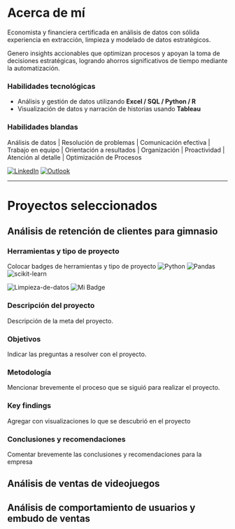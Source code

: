 # Acerca de mí

Economista y financiera certificada en análisis de datos con sólida experiencia en extracción, limpieza y modelado de datos estratégicos. 

Genero insights accionables que optimizan procesos y apoyan la toma de decisiones estratégicas, logrando ahorros significativos de tiempo mediante la automatización.

### Habilidades tecnológicas
- Análisis y gestión de datos utilizando **Excel / SQL / Python / R**
- Visualización de datos y narración de historias usando **Tableau**

### Habilidades blandas
Análisis de datos | Resolución de problemas | Comunicación efectiva | Trabajo en equipo | Orientación a resultados | Organización | Proactividad | Atención al detalle | Optimización de Procesos

<!-- PARA HACER QUE EL LINK ABRA EN OTRA PESTAÑA
<a href="https://www.linkedin.com/in/marielalegoma/" target="_blank">
  <img src="https://img.shields.io/badge/linkedin-%230077B5.svg?style=for-the-badge&logo=linkedin&logoColor=white" alt="LinkedIn">
</a>-->
[![LinkedIn](https://img.shields.io/badge/linkedin-%230077B5.svg?style=for-the-badge&logo=linkedin&logoColor=white)](https://www.linkedin.com/in/marielalegoma/)
[![Outlook](https://img.shields.io/badge/Microsoft_Outlook-0078D4?style=for-the-badge&logo=microsoft-outlook&logoColor=white)](mailto:mariel_goma@outlook.com)

* * *

# Proyectos seleccionados

## Análisis de retención de clientes para gimnasio

### Herramientas y tipo de proyecto

Colocar badges de herramientas y tipo de proyecto
![Python](https://img.shields.io/badge/python-3670A0?style=for-the-badge&logo=python&logoColor=ffdd54)
![Pandas](https://img.shields.io/badge/pandas-%23150458.svg?style=for-the-badge&logo=pandas&logoColor=white)
![scikit-learn](https://img.shields.io/badge/scikit--learn-%23F7931E.svg?style=for-the-badge&logo=scikit-learn&logoColor=white)

![Limpieza-de-datos](https://img.shields.io/badge/limpieza-de-datos-%23F7931E.svg?style=for-the-badge)
![Mi Badge](https://img.shields.io/badge/Aprendizaje_Constante-0078D4?style=for-the-badge)



### Descripción del proyecto

Descripción de la meta del proyecto. 

### Objetivos

Indicar las preguntas a resolver con el proyecto.

### Metodología

Mencionar brevemente el proceso que se siguió para realizar el proyecto.

### Key findings

Agregar con visualizaciones lo que se descubrió en el proyecto

### Conclusiones y recomendaciones

Comentar brevemente las conclusiones y recomendaciones para la empresa

## Análisis de ventas de videojuegos

## Análisis de comportamiento de usuarios y embudo de ventas
